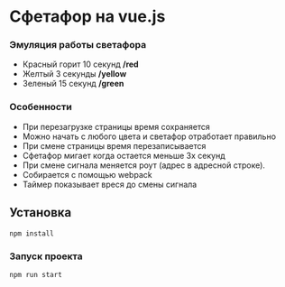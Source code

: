 # Сфетафор на vue.js

### Эмуляция работы светафора
- Красный горит 10 секунд **/red**
- Желтый 3 секунды **/yellow**
- Зеленый 15 секунд **/green**

### Особенности
- При перезагрузке страницы время сохраняется
- Можно начать с любого цвета и светафор отработает правильно
- При смене страницы время перезаписывается
- Сфетафор мигает когда остается меньше 3х секунд
- При смене сигнала меняется роут (адрес в адресной строке).
- Собирается с помощью webpack
- Таймер показывает вреся до смены сигнала

## Установка
```
npm install
```

### Запуск проекта
```
npm run start
```
